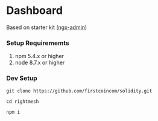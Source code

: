 # Dashboard

Based on starter kit (<a target="_blank" href="https://github.com/akveo/ngx-admin">ngx-admin</a>)

### Setup Requirememts
1. npm 5.4.x or higher
2. node 8.7.x or higher

### Dev Setup

```
git clone https://github.com/firstcoincom/solidity.git
```

```
cd rightmesh
```

```
npm i
```
